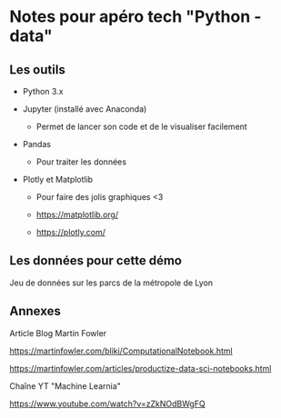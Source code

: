 # Notes pour apéro tech "Python - data"

## Les outils

- Python 3.x

- Jupyter (installé avec Anaconda)

  - Permet de lancer son code et de le visualiser facilement

- Pandas

  - Pour traiter les données

- Plotly et Matplotlib

  - Pour faire des jolis graphiques <3

  - https://matplotlib.org/
  
  - https://plotly.com/
  
    

## Les données pour cette démo

Jeu de données sur les parcs de la métropole de Lyon



## Annexes

Article Blog Martin Fowler

https://martinfowler.com/bliki/ComputationalNotebook.html

https://martinfowler.com/articles/productize-data-sci-notebooks.html

Chaîne YT "Machine Learnia"

https://www.youtube.com/watch?v=zZkNOdBWgFQ